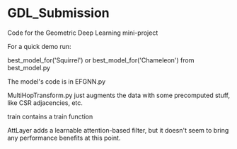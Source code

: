 # GDL_Submission
Code for the Geometric Deep Learning mini-project

For a quick demo run:

best_model_for('Squirrel') or best_model_for('Chameleon') from best_model.py



The model's code is in EFGNN.py

MultiHopTransform.py just augments the data with some precomputed stuff, like CSR adjacencies, etc.

train contains a train function

AttLayer adds a learnable attention-based filter, but it doesn't seem to bring any performance benefits at this point.
